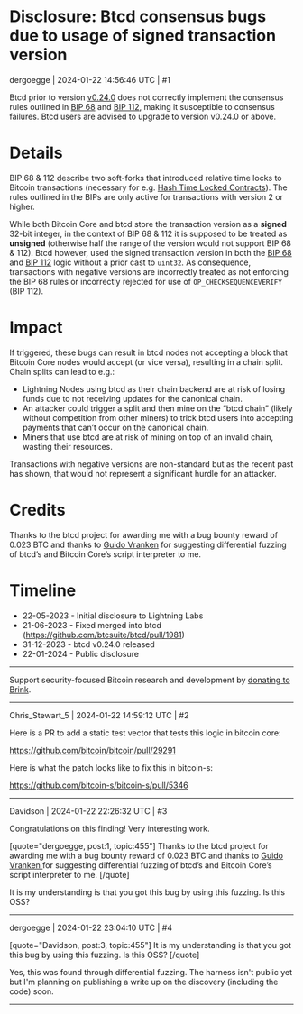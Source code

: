 # Disclosure: Btcd consensus bugs due to usage of signed transaction version

dergoegge | 2024-01-22 14:56:46 UTC | #1

Btcd prior to version [v0.24.0](https://github.com/btcsuite/btcd/releases/tag/v0.24.0) does not correctly implement the consensus rules outlined in [BIP 68](https://github.com/bitcoin/bips/blob/deae64bfd31f6938253c05392aa355bf6d7e7605/bip-0068.mediawiki) and [BIP 112](https://github.com/bitcoin/bips/blob/deae64bfd31f6938253c05392aa355bf6d7e7605/bip-0112.mediawiki), making it susceptible to consensus failures. Btcd users are advised to upgrade to version v0.24.0 or above.

# Details

BIP 68 & 112 describe two soft-forks that introduced relative time locks to Bitcoin transactions (necessary for e.g. [Hash Time Locked Contracts](https://bitcoinops.org/en/topics/htlc/)). The rules outlined in the BIPs are only active for transactions with version 2 or higher.

While both Bitcoin Core and btcd store the transaction version as a **signed** 32-bit integer, in the context of BIP 68 & 112 it is supposed to be treated as **unsigned** (otherwise half the range of the version would not support BIP 68 & 112). Btcd however, used the signed transaction version in both the [BIP 68](https://github.com/btcsuite/btcd/blob/e4c88c3a3ecb1813529bf3dddc7a865bd418a6b8/blockchain/chain.go#L383C1-L392C3) and [BIP 112](https://github.com/btcsuite/btcd/blob/e4c88c3a3ecb1813529bf3dddc7a865bd418a6b8/txscript/opcode.go#L1172C1-L1178C3) logic without a prior cast to `uint32`. As consequence, transactions with negative versions are incorrectly treated as not enforcing the BIP 68 rules or incorrectly rejected for use of `OP_CHECKSEQUENCEVERIFY` (BIP 112).

# Impact

If triggered, these bugs can result in btcd nodes not accepting a block that Bitcoin Core nodes would accept (or vice versa), resulting in a chain split. Chain splits can lead to e.g.:

- Lightning Nodes using btcd as their chain backend are at risk of losing funds due to not receiving updates for the canonical chain.
- An attacker could trigger a split and then mine on the “btcd chain” (likely without competition from other miners) to trick btcd users into accepting payments that can’t occur on the canonical chain.
- Miners that use btcd are at risk of mining on top of an invalid chain, wasting their resources.

Transactions with negative versions are non-standard but as the recent past has shown, that would not represent a significant hurdle for an attacker.

# Credits

Thanks to the btcd project for awarding me with a bug bounty reward of 0.023 BTC and thanks to [Guido Vranken](https://twitter.com/GuidoVranken) for suggesting differential fuzzing of btcd’s and Bitcoin Core’s script interpreter to me.

# Timeline

- 22-05-2023 - Initial disclosure to Lightning Labs
- 21-06-2023 - Fixed merged into btcd (https://github.com/btcsuite/btcd/pull/1981)
- 31-12-2023 - btcd v0.24.0 released
- 22-01-2024 - Public disclosure

---

Support security-focused Bitcoin research and development by [donating to Brink](https://brink.dev/donate).

-------------------------

Chris_Stewart_5 | 2024-01-22 14:59:12 UTC | #2

Here is a PR to add a static test vector that tests this logic in bitcoin core:

https://github.com/bitcoin/bitcoin/pull/29291

Here is what the patch looks like to fix this in bitcoin-s:

https://github.com/bitcoin-s/bitcoin-s/pull/5346

-------------------------

Davidson | 2024-01-22 22:26:32 UTC | #3

Congratulations on this finding! Very interesting work.

[quote="dergoegge, post:1, topic:455"]
Thanks to the btcd project for awarding me with a bug bounty reward of 0.023 BTC and thanks to [Guido Vranken ](https://twitter.com/GuidoVranken) for suggesting differential fuzzing of btcd’s and Bitcoin Core’s script interpreter to me.
[/quote]

It is my understanding is that you got this bug by using this fuzzing. Is this OSS?

-------------------------

dergoegge | 2024-01-22 23:04:10 UTC | #4

[quote="Davidson, post:3, topic:455"]
It is my understanding is that you got this bug by using this fuzzing. Is this OSS?
[/quote]

Yes, this was found through differential fuzzing. The harness isn't public yet but I'm planning on publishing a write up on the discovery (including the code) soon.

-------------------------

